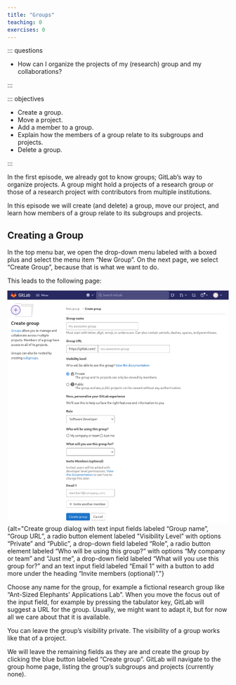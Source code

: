 ```yaml
---
title: "Groups"
teaching: 0
exercises: 0
---
```


::: questions

- How can I organize the projects of my (research) group and my collaborations?

:::

::: objectives

- Create a group.
- Move a project.
- Add a member to a group.
- Explain how the members of a group relate to its subgroups and projects.
- Delete a group.

:::

In the first episode, we already got to know groups; GitLab’s way to organize
projects. A group might hold a projects of a research group or those of a
research project with contributors from multiple institutions.

In this episode we will create (and delete) a group, move our project, and learn
how members of a group relate to its subgroups and projects.

## Creating a Group

In the top menu bar, we open the drop-down menu labeled with a boxed plus and
select the menu item “New Group”. On the next page, we select “Create Group”,
because that is what we want to do.

This leads to the following page:

![Create group dialog](fig/create-group.png){alt="Create group dialog with text
input fields labeled “Group name”, “Group URL”, a radio button element labeled
"Visibility Level” with options “Private” and “Public”, a drop-down field
labeled “Role”, a radio button element labeled “Who will be using this group?”
with options “My company or team” and “Just me”, a drop-down field labeled “What
will you use this group for?” and an text input field labeled “Email 1” with a
button to add more under the heading “Invite members (optional)”."}

Choose any name for the group, for example a fictional research group like
“Ant-Sized Elephants’ Applications Lab”. When you move the focus out of the
input field, for example by pressing the tabulator key, GitLab will suggest a
URL for the group. Usually, we might want to adapt it, but for now all we care
about that it is available.

You can leave the group’s visibility private. The visibility of a group works
like that of a project.

We will leave the remaining fields as they are and create the group by clicking
the blue button labeled “Create group”. GitLab will navigate to the group home
page, listing the group’s subgroups and projects (currently none).
